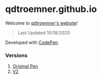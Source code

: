 # qdtroemner.github.io
Welcome to [qdtroemner's website](https://qdtroemner.github.io/)!
> Last Updated 10/18/2020

Developed with [CodePen](https://codepen.io/).
### Versions
1. [Original Pen](https://codepen.io/CurtLiom/pen/jOOYeYp/)
2. [V2](https://codepen.io/qdtroemner/pen/pobbezL)

